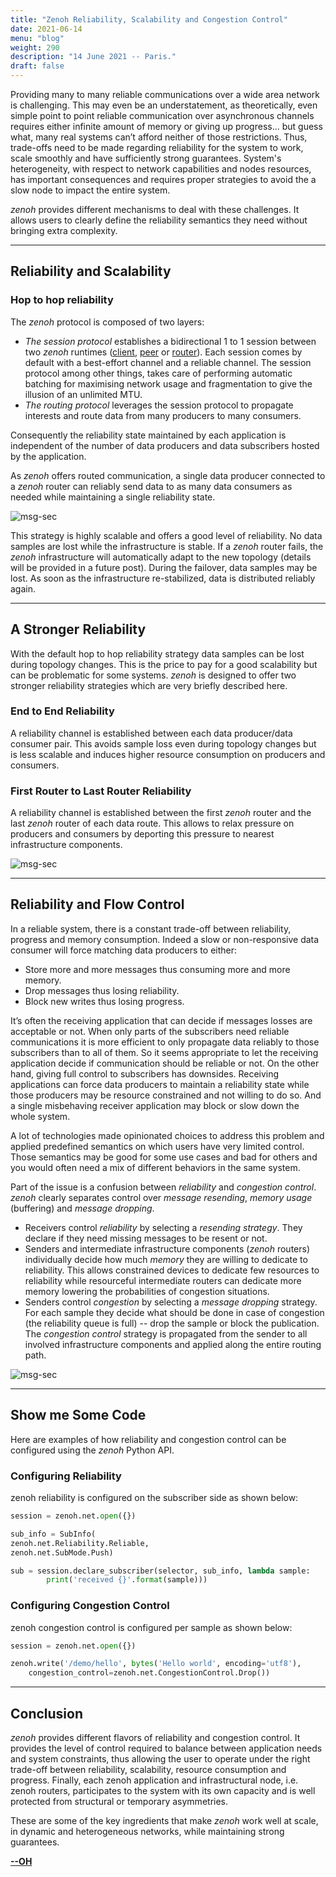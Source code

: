 ```yaml
---
title: "Zenoh Reliability, Scalability and Congestion Control"
date: 2021-06-14
menu: "blog"
weight: 290
description: "14 June 2021 -- Paris."
draft: false
---
```


Providing many to many reliable communications  over a wide area network is challenging. This may even be an understatement, as theoretically,  even simple point to point reliable communication over asynchronous channels requires either infinite amount of memory or giving up progress… but guess what, many real systems can’t afford neither of those restrictions. Thus, trade-offs need to be made regarding reliability for the system to work, scale smoothly and have sufficiently strong guarantees. System's heterogeneity, with respect to network capabilities and nodes resources,  has important consequences and requires proper strategies to avoid the a slow node to impact the entire system.

*zenoh* provides different mechanisms to deal with these challenges. It allows users to clearly define the reliability semantics they need without bringing extra complexity. 

-------
## Reliability and Scalability
### Hop to hop reliability
The *zenoh* protocol is composed of two layers: 
- *The session protocol* establishes a bidirectional 1 to 1 session between two *zenoh* runtimes ([client](../../docs/getting-started/key-concepts/#client), [peer](../../docs/getting-started/key-concepts/#peer) or [router](../../docs/getting-started/key-concepts/#router)). Each session comes by default with a best-effort channel and a reliable channel. The session protocol among other things, takes care of performing automatic batching for maximising network usage and fragmentation to give the illusion of an unlimited MTU. 
- *The routing protocol* leverages the session protocol to propagate interests and route data from many producers to many consumers.

Consequently the reliability state maintained by each application is independent of the number of data producers and data subscribers hosted by the application.

As *zenoh* offers routed communication, a single data producer connected to a *zenoh* router can reliably send data to as many data consumers as needed while maintaining a single reliability state.

![msg-sec](../../img/blog-zenoh-reliability/zenoh-reliability-and-scalability.png)

This strategy is highly scalable and offers a good level of reliability. No data samples are lost while the infrastructure is stable. If a *zenoh* router fails, the *zenoh* infrastructure will automatically adapt to the new topology (details will be provided in a future post). During the failover, data samples may be lost. As soon as the infrastructure re-stabilized, data is distributed reliably again.

-------
## A Stronger Reliability
With the default hop to hop reliability strategy data samples can be lost during topology changes. This is the price to pay for a good scalability but can be problematic for some systems. *zenoh* is designed to offer two stronger reliability strategies which are very briefly described here.

### End to End Reliability
A reliability channel is established between each data producer/data consumer pair. This avoids sample loss even during topology changes but is less scalable and induces higher resource consumption on producers and consumers.

### First Router to Last Router Reliability
A reliability channel is established between the first *zenoh* router and the last *zenoh* router of each data route. This allows to relax pressure on producers and consumers by deporting this pressure to nearest infrastructure components.

![msg-sec](../../img/blog-zenoh-reliability/zenoh-strong-reliability.png)

-------
## Reliability and Flow Control
In a reliable system, there is a constant trade-off between reliability, progress and memory consumption. Indeed a slow or non-responsive data consumer will force matching data producers to either:
- Store more and more messages thus consuming more and more memory.
- Drop messages thus losing reliability.
- Block new writes thus losing progress.

It’s often the receiving application that can decide if messages losses are acceptable or not. When only parts of the subscribers need reliable communications it is more efficient to only propagate data reliably to those subscribers than to all of them. So it seems appropriate to let the receiving application decide if communication should be reliable or not. On the other hand, giving full control to subscribers has downsides. Receiving applications can force data producers to maintain a reliability state while those producers may be resource constrained and not willing to do so. And a single misbehaving receiver application may block or slow down the whole system.

A lot of technologies made opinionated choices to address this problem and applied predefined semantics on which users have very limited control. Those semantics may be good for some use cases and bad for others and you would often need a mix of different behaviors in the same system.

Part of the issue is a confusion between *reliability* and *congestion control*. *zenoh* clearly separates control over *message resending*, *memory usage* (buffering) and *message dropping*.
- Receivers control *reliability* by selecting a *resending strategy*. They declare if they need missing messages to be resent or not.
- Senders and intermediate infrastructure components (*zenoh* routers) individually decide how much *memory* they are willing to dedicate to reliability. This allows constrained devices to dedicate few resources to reliability while resourceful intermediate routers can dedicate more memory lowering the probabilities of congestion situations.
- Senders control *congestion* by selecting a *message dropping* strategy. For each sample they decide what should be done in case of congestion (the reliability queue is full) -- drop the sample or block the publication. The *congestion control* strategy is propagated from the sender to all involved infrastructure components and applied along the entire routing path.

![msg-sec](../../img/blog-zenoh-reliability/zenoh-reliability-and-flow-control.png)

-------
## Show me Some Code

Here are examples of how reliability and congestion control can be configured using the *zenoh* Python API.

### Configuring Reliability
zenoh reliability is configured on the subscriber side as shown below:

```python
session = zenoh.net.open({})

sub_info = SubInfo(
zenoh.net.Reliability.Reliable, 
zenoh.net.SubMode.Push)

sub = session.declare_subscriber(selector, sub_info, lambda sample: 
		print('received {}'.format(sample)))
```

### Configuring Congestion Control
zenoh  congestion control is configured per sample as shown below:

```python
session = zenoh.net.open({})

zenoh.write('/demo/hello', bytes('Hello world', encoding='utf8'),
	congestion_control=zenoh.net.CongestionControl.Drop())
```

-------
## Conclusion
*zenoh* provides different flavors of reliability and congestion control. It provides the level of control required 
to balance between application needs and system constraints, thus allowing the user to operate under the right trade-off between reliability, scalability, resource consumption and progress. Finally, each zenoh application and infrastructural node, i.e. zenoh routers, participates to the system with its own capacity and is well protected from structural or  temporary asymmetries. 

These are some of the key ingredients that make  *zenoh* work well at scale, in dynamic and heterogeneous networks,  while maintaining strong guarantees.

[**--OH**](https://github.com/OlivierHecart)